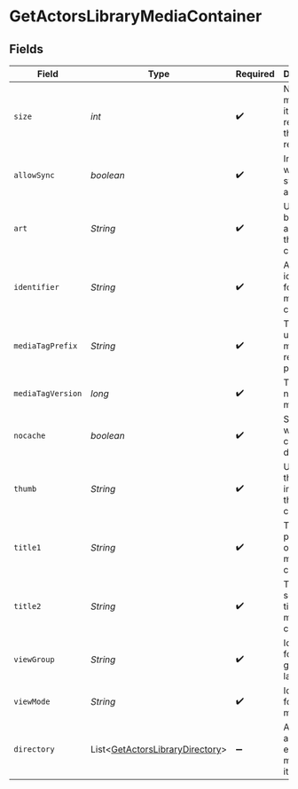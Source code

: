 # GetActorsLibraryMediaContainer


## Fields

| Field                                                                                    | Type                                                                                     | Required                                                                                 | Description                                                                              | Example                                                                                  |
| ---------------------------------------------------------------------------------------- | ---------------------------------------------------------------------------------------- | ---------------------------------------------------------------------------------------- | ---------------------------------------------------------------------------------------- | ---------------------------------------------------------------------------------------- |
| `size`                                                                                   | *int*                                                                                    | :heavy_check_mark:                                                                       | Number of media items returned in this response.                                         | 50                                                                                       |
| `allowSync`                                                                              | *boolean*                                                                                | :heavy_check_mark:                                                                       | Indicates whether syncing is allowed.                                                    | false                                                                                    |
| `art`                                                                                    | *String*                                                                                 | :heavy_check_mark:                                                                       | URL for the background artwork of the media container.                                   | /:/resources/show-fanart.jpg                                                             |
| `identifier`                                                                             | *String*                                                                                 | :heavy_check_mark:                                                                       | An plugin identifier for the media container.                                            | com.plexapp.plugins.library                                                              |
| `mediaTagPrefix`                                                                         | *String*                                                                                 | :heavy_check_mark:                                                                       | The prefix used for media tag resource paths.                                            | /system/bundle/media/flags/                                                              |
| `mediaTagVersion`                                                                        | *long*                                                                                   | :heavy_check_mark:                                                                       | The version number for media tags.                                                       | 1734362201                                                                               |
| `nocache`                                                                                | *boolean*                                                                                | :heavy_check_mark:                                                                       | Specifies whether caching is disabled.                                                   | true                                                                                     |
| `thumb`                                                                                  | *String*                                                                                 | :heavy_check_mark:                                                                       | URL for the thumbnail image of the media container.                                      | /:/resources/show.png                                                                    |
| `title1`                                                                                 | *String*                                                                                 | :heavy_check_mark:                                                                       | The primary title of the media container.                                                | TV Series                                                                                |
| `title2`                                                                                 | *String*                                                                                 | :heavy_check_mark:                                                                       | The secondary title of the media container.                                              | By Starring Actor                                                                        |
| `viewGroup`                                                                              | *String*                                                                                 | :heavy_check_mark:                                                                       | Identifier for the view group layout.                                                    | secondary                                                                                |
| `viewMode`                                                                               | *String*                                                                                 | :heavy_check_mark:                                                                       | Identifier for the view mode.                                                            | 131131                                                                                   |
| `directory`                                                                              | List\<[GetActorsLibraryDirectory](../../models/operations/GetActorsLibraryDirectory.md)> | :heavy_minus_sign:                                                                       | An array of actor entries for media items.                                               |                                                                                          |